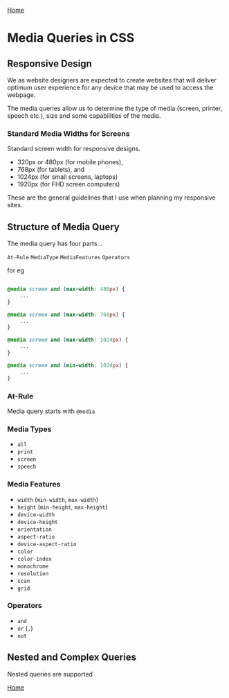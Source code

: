 [Home](./readme.md) 

# Media Queries in CSS

## Responsive Design

We as website designers are expected to create websites that will deliver optimum user experience for any device that may be used to access the webpage.

The media queries allow us to determine the type of media (screen, printer, speech etc.), size and some capabilities of the media.


### Standard Media Widths for Screens

Standard screen width for responsive designs.

* 320px or 480px (for mobile phones), 
* 768px (for tablets), and 
* 1024px (for small screens, laptops)
* 1920px (for FHD screen computers)

These are the general guidelines that I use when planning my responsive sites.

## Structure of Media Query

The media query has four parts...

`At-Rule` `MediaType` `MediaFeatures` `Operators`

for eg

```css

@media screen and (max-width: 480px) {
    ...
}

@media screen and (max-width: 768px) {
    ...
}

@media screen and (max-width: 1024px) {
    ...
}

@media screen and (min-width: 1024px) {
    ...
}

```

### At-Rule

Media query starts with `@media`

### Media Types

* `all`
* `print`
* `screen`
* `speech`

### Media Features

* `width` (`min-width`, `max-width`)
* `height` (`min-height`, `max-height`)
* `device-width`
* `device-height`
* `orientation`
* `aspect-ratio`
* `device-aspect-ratio`
* `color`
* `color-index`
* `monochrome`
* `resolution`
* `scan`
* `grid`

### Operators

* `and`
* `or` (`,`)
* `not`


## Nested and Complex Queries

Nested queries are supported


[Home](./readme.md)
